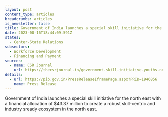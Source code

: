 ```yaml
---
layout: post
content_type: articles
breadcrumbs: articles
is_newsletter: false
title: Government of India launches a special skill initiative for the north east
date: 2023-08-16T18:44:09.591Z
states:
  - Center-State Relations
subsectors:
  - Workforce Development
  - Financing and Payment
sources:
  - name: CSR Journal
    url: https://thecsrjournal.in/government-skill-initiative-youths-north-east-india/
details:
  - url: https://pib.gov.in/PressReleaseIframePage.aspx?PRID=1946856
    name: Press Release
---
```

Government of India launches a special skill initiative for the north east with a financial allocation of $43.37 million to create a robust skill-centric and industry sready ecosystem in the north east.
